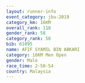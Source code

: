 ```yaml
---
layout: runner-info 
event_category: jbu-2019 
category_km: 16KM  
overall_rank: 118
gender_rank: 58
category_rank: 58
bib: 61095
name: AFIF SYAMIL BIN ABKARI
category: 16KM Men Open
gender: Male
race_time: 2-50-54
country: Malaysia
---
```

